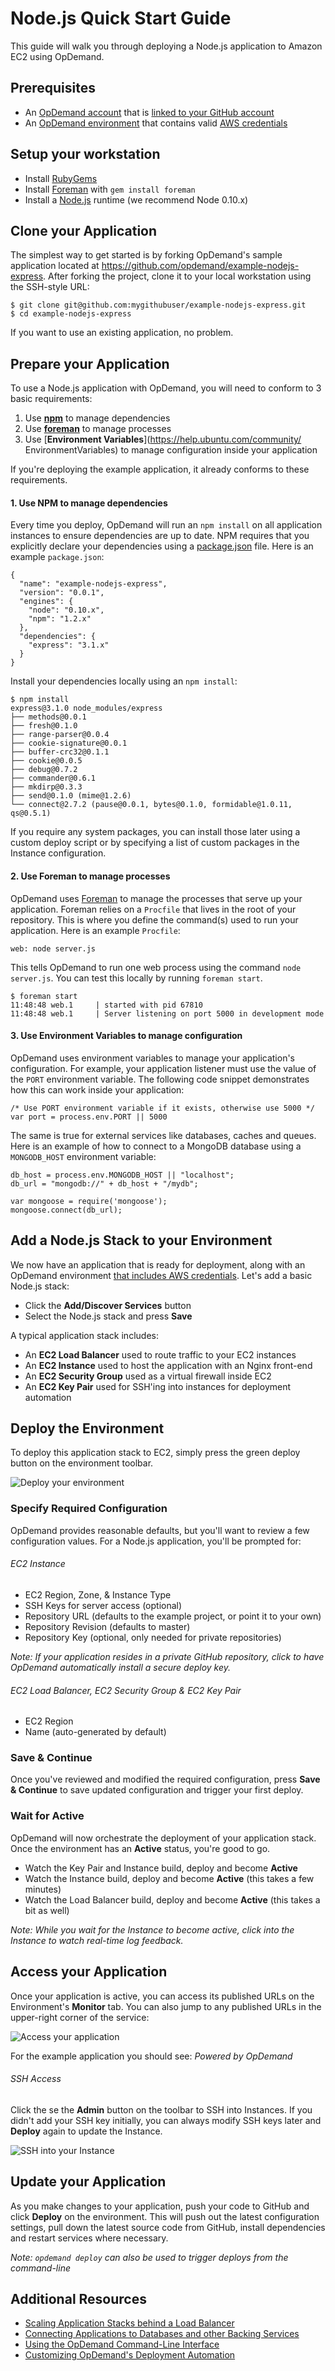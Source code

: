 # Node.js Quick Start Guide

This guide will walk you through deploying a Node.js application to Amazon EC2 using OpDemand.

## Prerequisites

* An [OpDemand account](http://www.opdemand.com/nodejs/) that is [linked to your GitHub account](http://www.opdemand.com/docs/about-github-integration/)
* An [OpDemand environment](http://www.opdemand.com/how-it-works/) that contains valid [AWS credentials](http://www.opdemand.com/docs/adding-aws-creds/)

## Setup your workstation

* Install [RubyGems](http://rubygems.org/pages/download)
* Install [Foreman](http://ddollar.github.com/foreman/) with `gem install foreman`
* Install a [Node.js](http://nodejs.org/) runtime (we recommend Node 0.10.x)

## Clone your Application

The simplest way to get started is by forking OpDemand's sample application located at <https://github.com/opdemand/example-nodejs-express>.  After forking the project, clone it to your local workstation using the SSH-style URL:

	$ git clone git@github.com:mygithubuser/example-nodejs-express.git
    $ cd example-nodejs-express

If you want to use an existing application, no problem.

## Prepare your Application

To use a Node.js application with OpDemand, you will need to conform to 3 basic requirements:

 1. Use [**npm**](http://npmjs.org/) to manage dependencies
 2. Use [**foreman**](http://ddollar.github.com/foreman/) to manage processes
 3. Use [**Environment Variables**](https://help.ubuntu.com/community/ EnvironmentVariables) to manage configuration inside your application

If you're deploying the example application, it already conforms to these requirements.

#### 1. Use NPM to manage dependencies

Every time you deploy, OpDemand will run an `npm install` on all application instances to ensure dependencies are up to date.  NPM requires that you explicitly declare your dependencies using a [package.json](http://package.json.nodejitsu.com/) file.  Here is an example `package.json`:

    {
      "name": "example-nodejs-express",
      "version": "0.0.1",
      "engines": {
        "node": "0.10.x",
        "npm": "1.2.x"
      },
      "dependencies": {
        "express": "3.1.x"
      }
    }

Install your dependencies locally using an `npm install`:

	$ npm install
    express@3.1.0 node_modules/express
    ├── methods@0.0.1
    ├── fresh@0.1.0
    ├── range-parser@0.0.4
    ├── cookie-signature@0.0.1
    ├── buffer-crc32@0.1.1
    ├── cookie@0.0.5
    ├── debug@0.7.2
    ├── commander@0.6.1
    ├── mkdirp@0.3.3
    ├── send@0.1.0 (mime@1.2.6)
    └── connect@2.7.2 (pause@0.0.1, bytes@0.1.0, formidable@1.0.11, qs@0.5.1)

If you require any system packages, you can install those later using a custom deploy script or by specifying a list of custom packages in the Instance configuration.

#### 2. Use Foreman to manage processes

OpDemand uses [Foreman](http://ddollar.github.com/foreman/) to manage the processes that serve up your application.  Foreman relies on a `Procfile` that lives in the root of your repository.  This is where you define the command(s) used to run your application.  Here is an example `Procfile`:

	web: node server.js

This tells OpDemand to run one web process using the command `node server.js`.  You can test this locally by running `foreman start`.

	$ foreman start
	11:48:48 web.1     | started with pid 67810
	11:48:48 web.1     | Server listening on port 5000 in development mode

#### 3. Use Environment Variables to manage configuration

OpDemand uses environment variables to manage your application's configuration.  For example, your application listener must use the value of the `PORT` environment variable.  The following code snippet demonstrates how this can work inside your application:

	/* Use PORT environment variable if it exists, otherwise use 5000 */
    var port = process.env.PORT || 5000

The same is true for external services like databases, caches and queues.  Here is an example of how to connect to a MongoDB database using a `MONGODB_HOST` environment variable:

	db_host = process.env.MONGODB_HOST || "localhost";
	db_url = "mongodb://" + db_host + "/mydb";
	
	var mongoose = require('mongoose');
	mongoose.connect(db_url);

## Add a Node.js Stack to your Environment

We now have an application that is ready for deployment, along with an OpDemand environment [that includes AWS credentials](http://www.opdemand.com/docs/adding-aws-creds/).  Let's add a basic Node.js stack:

* Click the **Add/Discover Services** button
* Select the Node.js stack and press **Save**

A typical application stack includes:

* An **EC2 Load Balancer** used to route traffic to your EC2 instances
* An **EC2 Instance** used to host the application with an Nginx front-end
* An **EC2 Security Group** used as a virtual firewall inside EC2
* An **EC2 Key Pair** used for SSH'ing into instances for deployment automation

## Deploy the Environment

To deploy this application stack to EC2, simply press the green deploy button on the environment toolbar.

![Deploy your environment](http://www.opdemand.com/wp-content/uploads/2013/03/Screen-Shot-2013-03-27-at-1.04.35-PM.png)

### Specify Required Configuration

OpDemand provides reasonable defaults, but you'll want to review a few configuration values.  For a Node.js application, you'll be prompted for:

###### EC2 Instance

 * EC2 Region, Zone, & Instance Type
 * SSH Keys for server access (optional)
 * Repository URL (defaults to the example project, or point it to your own)
 * Repository Revision (defaults to master)
 * Repository Key (optional, only needed for private repositories)

*Note: If your application resides in a private GitHub repository, click <Create Deploy Key> to have OpDemand automatically install a secure deploy key.*

###### EC2 Load Balancer, EC2 Security Group & EC2 Key Pair

 * EC2 Region
 * Name (auto-generated by default)

### Save & Continue

Once you've reviewed and modified the required configuration, press **Save & Continue** to save updated configuration and trigger your first deploy.

### Wait for Active

OpDemand will now orchestrate the deployment of your application stack.  Once the environment has an **Active** status, you're good to go.

* Watch the Key Pair and Instance build, deploy and become **Active**
* Watch the Instance build, deploy and become **Active** (this takes a few minutes)
* Watch the Load Balancer build, deploy and become **Active** (this takes a bit as well)

*Note: While you wait for the Instance to become active, click into the Instance to watch real-time log feedback.*

## Access your Application
Once your application is active, you can access its published URLs on the Environment's **Monitor** tab.  You can also jump to any published URLs in the upper-right corner of the service:

![Access your application](http://www.opdemand.com/wp-content/uploads/2013/03/Screen-Shot-2013-03-27-at-2.43.09-PM.png)

For the example application you should see: *Powered by OpDemand*

###### SSH Access

Click the se the **Admin** button on the toolbar to SSH into Instances.  If you didn't add your SSH key initially, you can always modify SSH keys later and **Deploy** again to update the Instance.

![SSH into your Instance](http://www.opdemand.com/wp-content/uploads/2013/03/Screen-Shot-2013-03-27-at-1.10.19-PM.png)

## Update your Application

As you make changes to your application, push your code to GitHub and click **Deploy** on the environment.  This will push out the latest configuration settings, pull down the latest source code from GitHub, install dependencies and restart services where necessary.

*Note: `opdemand deploy` can also be used to trigger deploys from the command-line*


## Additional Resources

* [Scaling Application Stacks behind a Load Balancer](http://www.opdemand.com/)
* [Connecting Applications to Databases and other Backing Services](http://www.opdemand.com/)
* [Using the OpDemand Command-Line Interface](http://www.opdemand.com/)
* [Customizing OpDemand's Deployment Automation](http://www.opdemand.com/)
